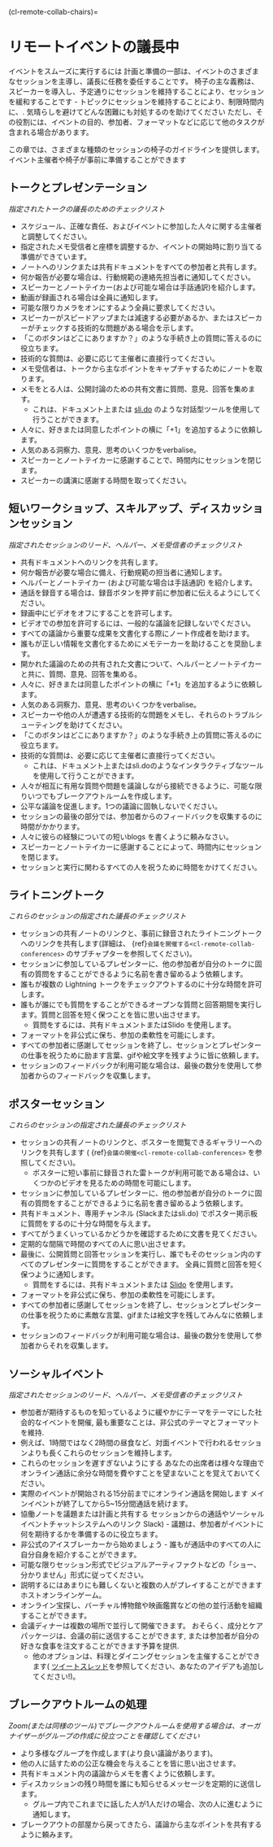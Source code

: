 (cl-remote-collab-chairs)=
# リモートイベントの議長中

イベントをスムーズに実行するには 計画と準備の一部は、イベントのさまざまなセッションを主導し、議長に任務を委任することです。 椅子の主な義務は、スピーカーを導入し、予定通りにセッションを維持することにより、セッションを緩和することです - トピックにセッションを維持することにより、制限時間内に、. 気晴らしを避けてどんな困難にも対処するのを助けてください ただし、その役割には、イベントの目的、参加者、フォーマットなどに応じて他のタスクが含まれる場合があります。

この章では、さまざまな種類のセッションの椅子のガイドラインを提供します。 イベント主催者や椅子が事前に準備することができます

## トークとプレゼンテーション
*指定されたトークの議長のためのチェックリスト*

- スケジュール、正確な責任、およびイベントに参加した人々に関する主催者と調整してください。
- 指定されたメモ受信者と座標を調整するか、イベントの開始時に割り当てる準備ができています。
- ノートへのリンクまたは共有ドキュメントをすべての参加者と共有します。
- 何か報告が必要な場合は、行動規範の連絡先担当者に通知してください。
- スピーカーとノートテイカー(および可能な場合は手話通訳)を紹介します。
- 動画が録画される場合は全員に通知します。
- 可能な限りカメラをオンにするよう全員に要求してください。
- スピーカーがスピードアップまたは減速する必要があるか、またはスピーカーがチェックする技術的な問題がある場合を示します。
- 「このボタンはどこにありますか？」のような手続き上の質問に答えるのに役立ちます。
- 技術的な質問は、必要に応じて主催者に直接行ってください。
- メモ受信者は、トークから主なポイントをキャプチャするためにノートを取ります。
- メモをとる人は、公開討論のための共有文書に質問、意見、回答を集めます。
  - これは、ドキュメント上または [sli.do](https://www.sli.do/) のような対話型ツールを使用して行うことができます。
- 人々に、好きまたは同意したポイントの横に「+1」を追加するように依頼します。
- 人気のある洞察力、意見、思考のいくつかをverbalise。
- スピーカーとノートテイカーに感謝することで、時間内にセッションを閉じます。
- スピーカーの講演に感謝する時間を取ってください。

## 短いワークショップ、スキルアップ、ディスカッションセッション

*指定されたセッションのリード、ヘルパー、メモ受信者のチェックリスト*
- 共有ドキュメントへのリンクを共有します。
- 何か報告が必要な場合に備え、行動規範の担当者に通知します。
- ヘルパーとノートテイカー (および可能な場合は手話通訳) を紹介します。
- 通話を録音する場合は、録音ボタンを押す前に参加者に伝えるようにしてください。
- 録画中にビデオをオフにすることを許可します。
- ビデオでの参加を許可するには、一般的な議論を記録しないでください。
- すべての議論から重要な成果を文書化する際にノート作成者を助けます。
- 誰もが正しい情報を文書化するためにメモテーカーを助けることを奨励します。
- 開かれた議論のための共有された文書について、ヘルパーとノートテイカーと共に、質問、意見、回答を集める。
- 人々に、好きまたは同意したポイントの横に「+1」を追加するように依頼します。
- 人気のある洞察力、意見、思考のいくつかをverbalise。
- スピーカーや他の人が遭遇する技術的な問題をメモし、それらのトラブルシューティングを助けてください。
- 「このボタンはどこにありますか？」のような手続き上の質問に答えるのに役立ちます。
- 技術的な質問は、必要に応じて主催者に直接行ってください。
  - これは、ドキュメント上またはsli.doのようなインタラクティブなツールを使用して行うことができます。
- 人々が相互に有用な質問や問題を議論しながら接続できるように、可能な限りいつでもブレークアウトルームを作成します。
- 公平な議論を促進します。1つの議論に固執しないでください。
- セッションの最後の部分では、参加者からのフィードバックを収集するのに時間がかかります。
- 人々に彼らの経験についての短いblogs を書くように頼みなさい。
- スピーカーとノートテイカーに感謝することによって、時間内にセッションを閉じます。
- セッションと実行に関わるすべての人を祝うために時間をかけてください。

## ライトニングトーク

*これらのセッションの指定された議長のチェックリスト*

- セッションの共有ノートのリンクと、事前に録音されたライトニングトークへのリンクを共有します(詳細は、 {ref}`会議を開催する<cl-remote-collab-conferences>` のサブチャプターを参照してください)。
- セッションに参加しているプレゼンターに、他の参加者が自分のトークに固有の質問をすることができるように名前を書き留めるよう依頼します。
- 誰もが複数の Lightning トークをチェックアウトするのに十分な時間を許可します。
- 誰もが誰にでも質問をすることができるオープンな質問と回答期間を実行します。質問と回答を短く保つことを皆に思い出させます。
  - 質問をするには、共有ドキュメントまたはSlido を使用します。
- フォーマットを非公式に保ち、参加の柔軟性を可能にします。
- すべての参加者に感謝してセッションを終了し、セッションとプレゼンターの仕事を祝うために励ます言葉、gifや絵文字を残すように皆に依頼します。
- セッションのフィードバックが利用可能な場合は、最後の数分を使用して参加者からのフィードバックを収集します。

## ポスターセッション

*これらのセッションの指定された議長のチェックリスト*

- セッションの共有ノートのリンクと、ポスターを閲覧できるギャラリーへのリンクを共有します ( {ref}`会議の開催<cl-remote-collab-conferences>` を参照してください)。
  - ポスターに短い事前に録音された雷トークが利用可能である場合は、いくつかのビデオを見るための時間を可能にします。
- セッションに参加しているプレゼンターに、他の参加者が自分のトークに固有の質問をすることができるように名前を書き留めるよう依頼します。
- 共有ドキュメント、専用チャンネル (Slackまたはsli.do) でポスター掲示板に質問をするのに十分な時間を与えます。
- すべてがうまくいっているかどうかを確認するために文書を見てください。
- 定期的な間隔で時間のすべての人に思い出させます。
- 最後に、公開質問と回答セッションを実行し、誰でもそのセッション内のすべてのプレゼンターに質問をすることができます。 全員に質問と回答を短く保つように通知します。
  - 質問をするには、共有ドキュメントまたは [Slido](https://www.sli.do/) を使用します。
- フォーマットを非公式に保ち、参加の柔軟性を可能にします。
- すべての参加者に感謝してセッションを終了し、セッションとプレゼンターの仕事を祝うために素敵な言葉、gifまたは絵文字を残してみんなに依頼します。
- セッションのフィードバックが利用可能な場合は、最後の数分を使用して参加者からそれを収集します。

## ソーシャルイベント

*指定されたセッションのリード、ヘルパー、メモ受信者のチェックリスト*
- 参加者が期待するものを知っているように緩やかにテーマをテーマにした社会的なイベントを開催, 最も重要なことは、非公式のテーマとフォーマットを維持.
- 例えば、1時間ではなく2時間の昼食など、対面イベントで行われるセッションよりも長くこれらのセッションを維持します。
- これらのセッションを遅すぎないようにする あなたの出席者は様々な理由でオンライン通話に余分な時間を費やすことを望まないことを覚えておいてください。
- 実際のイベントが開始される15分前までにオンライン通話を開始します メインイベントが終了してから5~15分間通話を続けます。
- 協働ノートを議題または計画と共有する セッションからの通話やソーシャルイベントチャットシステムへのリンク Slack) - 議題は、参加者がイベントに何を期待するかを準備するのに役立ちます。
- 非公式のアイスブレーカーから始めましょう - 誰もが通話中のすべての人に自分自身を紹介することができます。
- 可能な限りセッション形式でビジュアルアーティファクトなどの「ショー、分かりません」形式に従ってください。
- 説明するにはあまりにも難しくないと複数の人がプレイすることができますホストオンラインゲーム。
- オンライン宝探し、バーチャル博物館や映画鑑賞などの他の並行活動を組織することができます。
- 会議ディナーは複数の場所で並行して開催できます。 おそらく、成分とケアパッケージは、会議の前に送信することができます, または参加者が自分の好きな食事を注文することができます予算を提供.
  - 他のオプションは、料理とダイニングセッションを主催することができます( [ツイートスレッド](https://twitter.com/kevin_kunzmann/status/1240921979462520834)を参照してください、あなたのアイデアも追加してください!)。

## ブレークアウトルームの処理

*Zoom(または同様のツール)でブレークアウトルームを使用する場合は、オーガナイザーがグループの作成に役立つことを確認してください*

- より多様なグループを作成します(より良い議論があります)。
- 他の人に話すための公正な機会を与えることを皆に思い出させます。
- 共有ドキュメント内の議論からメモを書くように依頼します。
- ディスカッションの残り時間を誰にも知らせるメッセージを定期的に送信します。
  - グループ内でこれまでに話した人が1人だけの場合、次の人に進むように通知します。
- ブレークアウトの部屋から戻ってきたら、議論から主なポイントを共有するように頼みます。
